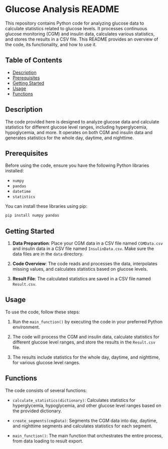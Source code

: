 # Glucose Analysis README

This repository contains Python code for analyzing glucose data to calculate statistics related to glucose levels. It processes continuous glucose monitoring (CGM) and insulin data, calculates various statistics, and stores the results in a CSV file. This README provides an overview of the code, its functionality, and how to use it.

## Table of Contents

- [Description](#description)
- [Prerequisites](#prerequisites)
- [Getting Started](#getting-started)
- [Usage](#usage)
- [Functions](#functions)

## Description

The code provided here is designed to analyze glucose data and calculate statistics for different glucose level ranges, including hyperglycemia, hypoglycemia, and more. It operates on both CGM and insulin data and generates statistics for the whole day, daytime, and nighttime.

## Prerequisites

Before using the code, ensure you have the following Python libraries installed:

- `numpy`
- `pandas`
- `datetime`
- `statistics`

You can install these libraries using pip:

```bash
pip install numpy pandas
```

## Getting Started

1. **Data Preparation**: Place your CGM data in a CSV file named `CGMData.csv` and insulin data in a CSV file named `InsulinData.csv`. Make sure the data files are in the `data` directory.

2. **Code Overview**: The code reads and processes the data, interpolates missing values, and calculates statistics based on glucose levels.

3. **Result File**: The calculated statistics are saved in a CSV file named `Result.csv`.

## Usage

To use the code, follow these steps:

1. Run the `main_function()` by executing the code in your preferred Python environment.

2. The code will process the CGM and insulin data, calculate statistics for different glucose level ranges, and store the results in the `Result.csv` file.

3. The results include statistics for the whole day, daytime, and nighttime, for various glucose level ranges.

## Functions

The code consists of several functions:

- `calculate_statistics(dictionary)`: Calculates statistics for hyperglycemia, hypoglycemia, and other glucose level ranges based on the provided dictionary.

- `create_segments(cmgData)`: Segments the CGM data into day, daytime, and nighttime segments and calculates statistics for each segment.

- `main_function()`: The main function that orchestrates the entire process, from data loading to result export.

